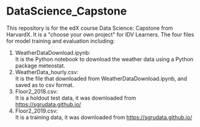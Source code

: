 # DataScience_Capstone

This repository is for the edX course Data Science: Capstone from HarvardX. It is a "choose your own project" for IDV Learners. The four files for model training and evaluation including: 
1) WeatherDataDownload.ipynb:   
   It is the Python notebook to download the weather data using a Python package meteostat. 
2) WeatherData_hourly.csv:  
   It is the file that downloaded from WeatherDataDownload.ipynb, and saved as to csv format.
3) Floor2_2018.csv:  
   It is a holdout test data, it was downloaded from https://sgrudata.github.io/
4) Floor2_2019.csv:  
   It is a training data, it was  downloaded from https://sgrudata.github.io/ 
